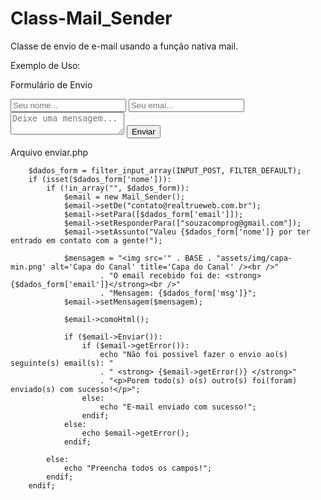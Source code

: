 # Class-Mail_Sender
Classe de envio de e-mail usando a função nativa mail.

Exemplo de Uso:

Formulário de Envio

<form method="POST" action="enviar.php">
            <input type="text" name="nome" placeholder="Seu nome...">
            <input type="email" name="email" placeholder="Seu emai...">
            <textarea name="msg" placeholder="Deixe uma mensagem..."></textarea>
            <button type="submit">Enviar</button>
</form>

Arquivo enviar.php

        $dados_form = filter_input_array(INPUT_POST, FILTER_DEFAULT);
        if (isset($dados_form['nome'])):
            if (!in_array("", $dados_form)):
                $email = new Mail_Sender();
                $email->setDe("contato@realtrueweb.com.br");
                $email->setPara([$dados_form['email']]);
                $email->setResponderPara(["souzacomprog@gmail.com"]);
                $email->setAssunto("Valeu {$dados_form['nome']} por ter entrado em contato com a gente!");

                $mensagem = "<img src='" . BASE . "assets/img/capa-min.png' alt='Capa do Canal' title='Capa do Canal' /><br />"
                        . "O email recebido foi de: <strong>{$dados_form['email']}</strong><br />"
                        . "Mensagem: {$dados_form['msg']}";
                $email->setMensagem($mensagem);

                $email->comoHtml();

                if ($email->Enviar()):
                    if ($email->getError()):
                        echo "Não foi possivel fazer o envio ao(s) seguinte(s) email(s): "
                        . " <strong> {$email->getError()} </strong>"
                        . "<p>Porem todo(s) o(s) outro(s) foi(foram) enviado(s) com sucesso!</p>";
                    else:
                        echo "E-mail enviado com sucesso!";
                    endif;
                else:
                    echo $email->getError();
                endif;

            else:
                echo "Preencha todos os campos!";
            endif;
        endif;
        
        
